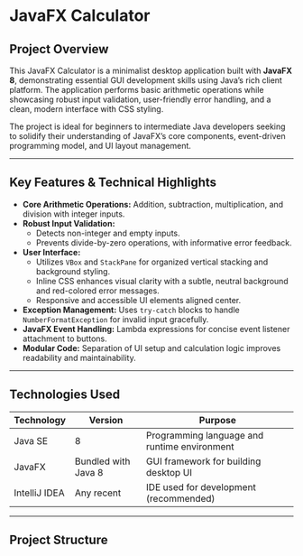 # JavaFX Calculator

## Project Overview

This JavaFX Calculator is a minimalist desktop application built with **JavaFX 8**, demonstrating essential GUI development skills using Java’s rich client platform. The application performs basic arithmetic operations while showcasing robust input validation, user-friendly error handling, and a clean, modern interface with CSS styling.

The project is ideal for beginners to intermediate Java developers seeking to solidify their understanding of JavaFX’s core components, event-driven programming model, and UI layout management.

---

## Key Features & Technical Highlights

- **Core Arithmetic Operations:** Addition, subtraction, multiplication, and division with integer inputs.
- **Robust Input Validation:**
  - Detects non-integer and empty inputs.
  - Prevents divide-by-zero operations, with informative error feedback.
- **User Interface:**
  - Utilizes `VBox` and `StackPane` for organized vertical stacking and background styling.
  - Inline CSS enhances visual clarity with a subtle, neutral background and red-colored error messages.
  - Responsive and accessible UI elements aligned center.
- **Exception Management:** Uses `try-catch` blocks to handle `NumberFormatException` for invalid input gracefully.
- **JavaFX Event Handling:** Lambda expressions for concise event listener attachment to buttons.
- **Modular Code:** Separation of UI setup and calculation logic improves readability and maintainability.

---

## Technologies Used

| Technology   | Version      | Purpose                                      |
|--------------|--------------|----------------------------------------------|
| Java SE      | 8            | Programming language and runtime environment |
| JavaFX       | Bundled with Java 8 | GUI framework for building desktop UI      |
| IntelliJ IDEA| Any recent   | IDE used for development (recommended)       |

---

## Project Structure


